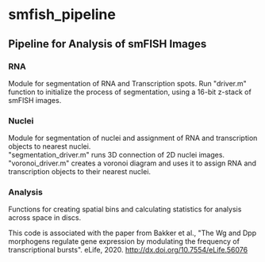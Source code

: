 # smfish_pipeline
## Pipeline for Analysis of smFISH Images

### RNA
Module for segmentation of RNA and Transcription spots. Run "driver.m" function to initialize the process of segmentation, using a 16-bit z-stack of smFISH images.

### Nuclei
Module for segmentation of nuclei and assignment of RNA and transcription objects to nearest nuclei.  
"segmentation_driver.m" runs 3D connection of 2D nuclei images.
"voronoi_driver.m" creates a voronoi diagram and uses it to assign RNA and transcription objects to their nearest nuclei.

### Analysis
Functions for creating spatial bins and calculating statistics for analysis across space in discs.

This code is associated with the paper from Bakker et al., "The Wg and Dpp morphogens regulate gene expression by modulating the frequency of transcriptional bursts". eLife, 2020. http://dx.doi.org/10.7554/eLife.56076
